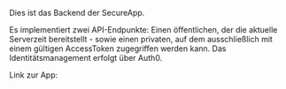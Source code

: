Dies ist das Backend der SecureApp.

Es implementiert zwei API-Endpunkte: Einen öffentlichen, der die aktuelle Serverzeit bereitstellt - sowie einen privaten, auf dem ausschließlich mit einem gültigen AccessToken zugegriffen werden kann. Das Identitätsmanagement erfolgt über Auth0.

Link zur App:
